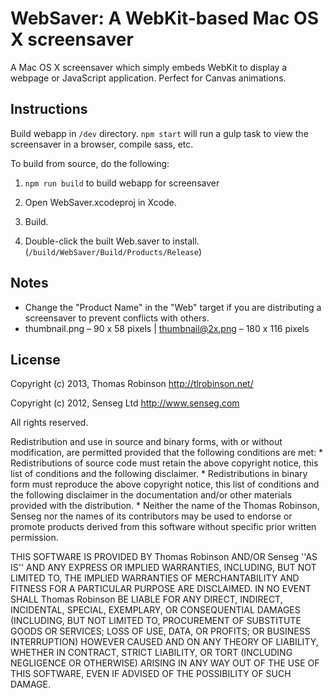 WebSaver: A WebKit-based Mac OS X screensaver
=============================================

A Mac OS X screensaver which simply embeds WebKit to display a webpage or JavaScript application. Perfect for Canvas animations.

Instructions
------------

Build webapp in `/dev` directory. `npm start` will run a gulp task to view the screensaver in a browser, compile sass, etc.

To build from source, do the following:

1. `npm run build` to build webapp for screensaver

2. Open WebSaver.xcodeproj in Xcode.

3. Build.

4. Double-click the built Web.saver to install. (`/build/WebSaver/Build/Products/Release`)

Notes
-----

* Change the "Product Name" in the "Web" target if you are distributing a screensaver to prevent conflicts with others.
* thumbnail.png – 90 x 58 pixels | thumbnail@2x.png – 180 x 116 pixels

License
-------

Copyright (c) 2013, Thomas Robinson <http://tlrobinson.net/>

Copyright (c) 2012, Senseg Ltd <http://www.senseg.com>

All rights reserved.

Redistribution and use in source and binary forms, with or without
modification, are permitted provided that the following conditions are met:
    * Redistributions of source code must retain the above copyright
      notice, this list of conditions and the following disclaimer.
    * Redistributions in binary form must reproduce the above copyright
      notice, this list of conditions and the following disclaimer in the
      documentation and/or other materials provided with the distribution.
    * Neither the name of the Thomas Robinson, Senseg nor the
      names of its contributors may be used to endorse or promote products
      derived from this software without specific prior written permission.

THIS SOFTWARE IS PROVIDED BY Thomas Robinson AND/OR Senseg ''AS IS'' AND ANY
EXPRESS OR IMPLIED WARRANTIES, INCLUDING, BUT NOT LIMITED TO, THE IMPLIED
WARRANTIES OF MERCHANTABILITY AND FITNESS FOR A PARTICULAR PURPOSE ARE
DISCLAIMED. IN NO EVENT SHALL Thomas Robinson BE LIABLE FOR ANY
DIRECT, INDIRECT, INCIDENTAL, SPECIAL, EXEMPLARY, OR CONSEQUENTIAL DAMAGES
(INCLUDING, BUT NOT LIMITED TO, PROCUREMENT OF SUBSTITUTE GOODS OR SERVICES;
LOSS OF USE, DATA, OR PROFITS; OR BUSINESS INTERRUPTION) HOWEVER CAUSED AND
ON ANY THEORY OF LIABILITY, WHETHER IN CONTRACT, STRICT LIABILITY, OR TORT
(INCLUDING NEGLIGENCE OR OTHERWISE) ARISING IN ANY WAY OUT OF THE USE OF THIS
SOFTWARE, EVEN IF ADVISED OF THE POSSIBILITY OF SUCH DAMAGE.
